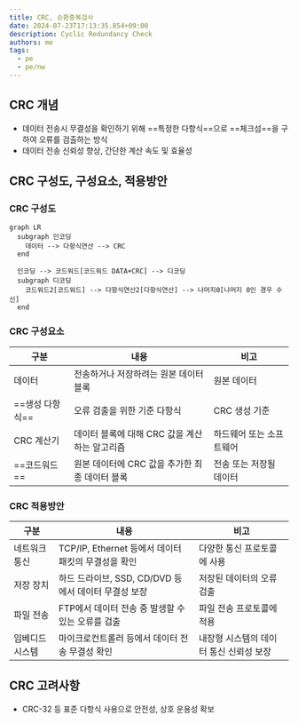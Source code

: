 ```yaml
---
title: CRC, 순환중복검사
date: 2024-07-23T17:13:35.854+09:00
description: Cyclic Redundancy Check
authors: me
tags: 
  - pe
  - pe/nw 
---
```


## CRC 개념

- 데이터 전송시 무결성을 확인하기 위해 ==특정한 다항식==으로 ==체크섬==을 구하여 오류를 검출하는 방식
- 데이터 전송 신뢰성 향상, 간단한 계산 속도 및 효율성

## CRC 구성도, 구성요소, 적용방안

### CRC 구성도

```mermaid
graph LR
  subgraph 인코딩
    데이터 --> 다항식연산 --> CRC
  end

  인코딩 --> 코드워드[코드워드 DATA+CRC] --> 디코딩
  subgraph 디코딩
    코드워드2[코드워드] --> 다항식연산2[다항식연산] --> 나머지0[나머지 0인 경우 수신]
  end
```

### CRC 구성요소

| 구분 | 내용 | 비고 |
|---|---|---|
| 데이터 | 전송하거나 저장하려는 원본 데이터 블록 | 원본 데이터 |
| ==생성 다항식== | 오류 검출을 위한 기준 다항식 | CRC 생성 기준 |
| CRC 계산기 | 데이터 블록에 대해 CRC 값을 계산하는 알고리즘 | 하드웨어 또는 소프트웨어 |
| ==코드워드== | 원본 데이터에 CRC 값을 추가한 최종 데이터 블록 | 전송 또는 저장될 데이터 |

### CRC 적용방안

| 구분 | 내용 | 비고 |
|---|---|---|
| 네트워크 통신 | TCP/IP, Ethernet 등에서 데이터 패킷의 무결성을 확인 | 다양한 통신 프로토콜에 사용 |
| 저장 장치 | 하드 드라이브, SSD, CD/DVD 등에서 데이터 무결성 보장 | 저장된 데이터의 오류 검출 |
| 파일 전송 | FTP에서 데이터 전송 중 발생할 수 있는 오류를 검출 | 파일 전송 프로토콜에 적용 |
| 임베디드 시스템 | 마이크로컨트롤러 등에서 데이터 전송 무결성 확인 | 내장형 시스템의 데이터 통신 신뢰성 보장 |

## CRC 고려사항

- CRC-32 등 표준 다항식 사용으로 안전성, 상호 운용성 확보
